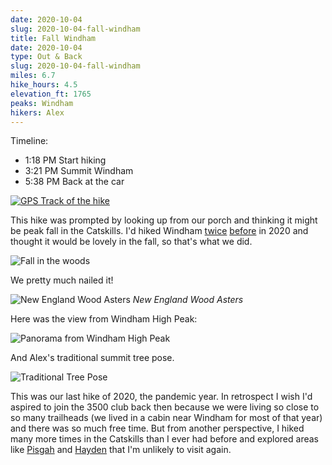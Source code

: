 ```yaml
---
date: 2020-10-04
slug: 2020-10-04-fall-windham
title: Fall Windham
date: 2020-10-04
type: Out & Back
slug: 2020-10-04-fall-windham
miles: 6.7
hike_hours: 4.5
elevation_ft: 1765
peaks: Windham
hikers: Alex
---
```


Timeline:

- 1:18 PM Start hiking
- 3:21 PM Summit Windham
- 5:38 PM Back at the car

[![GPS Track of the hike]({{site.baseurl}}/assets/2020-10-04-fall-windham/track.png)]({{site.baseurl}}/map/?hike=2020-10-04-fall-windham)

This hike was prompted by looking up from our porch and thinking it might be peak fall in the Catskills. I'd hiked Windham [twice] [before] in 2020 and thought it would be lovely in the fall, so that's what we did.

![Fall in the woods]({{site.baseurl}}/assets/2020-10-04-fall-windham/fall-woods.jpeg)

We pretty much nailed it!

![New England Wood Asters]({{site.baseurl}}/assets/2020-10-04-fall-windham/asters.jpeg) *New England Wood Asters*

Here was the view from Windham High Peak:

![Panorama from Windham High Peak]({{site.baseurl}}/assets/2020-10-04-fall-windham/pano.jpeg)

And Alex's traditional summit tree pose.

![Traditional Tree Pose]({{site.baseurl}}/assets/2020-10-04-fall-windham/tree-pose.jpeg)

This was our last hike of 2020, the pandemic year. In retrospect I wish I'd aspired to join the 3500 club back then because we were living so close to so many trailheads (we lived in a cabin near Windham for most of that year) and there was so much free time. But from another perspective, I hiked many more times in the Catskills than I ever had before and explored areas like [Pisgah] and [Hayden] that I'm unlikely to visit again.

[twice]: /catskills/2020/05/14/2020-05-14-windham-solo.html
[before]: /2020/05/22/2020-05-22-windham2.html
[pisgah]: /catskills/2020/09/30/2020-09-30-pisgah.html
[hayden]: /catskills/2020/06/10/2020-06-10-hayden.html
